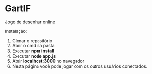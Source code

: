 # GartIF
Jogo de desenhar online

Instalação:

1. Clonar o repositório
2. Abrir o cmd na pasta
3. Executar **npm install**
4. Executar **node app.js**
5. Abrir **localhost:3000** no navegador
6. Nesta página você pode jogar com os outros usuários conectados.
